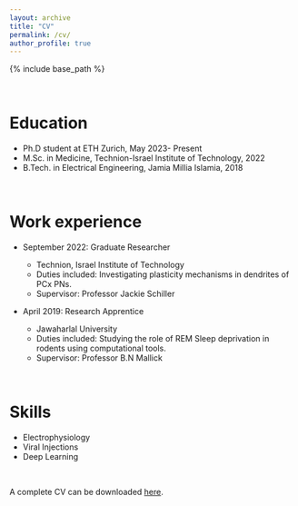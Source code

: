 ```yaml
---
layout: archive
title: "CV"
permalink: /cv/
author_profile: true
---
```


{% include base_path %}

<p>&nbsp;</p>


Education
======
* Ph.D student at ETH Zurich, May 2023- Present
* M.Sc. in Medicine, Technion-Israel Institute of Technology, 2022
* B.Tech. in Electrical Engineering, Jamia Millia Islamia, 2018

<p>&nbsp;</p>


Work experience
======
* September 2022: Graduate Researcher 
  * Technion, Israel Institute of Technology
  * Duties included: Investigating plasticity mechanisms in dendrites of PCx PNs.
  * Supervisor: Professor Jackie Schiller


* April 2019: Research Apprentice
  * Jawaharlal University
  * Duties included: Studying the role of REM Sleep deprivation in rodents using computational tools.
  * Supervisor: Professor B.N Mallick
  
<p>&nbsp;</p>



Skills
======
* Electrophysiology
* Viral Injections
* Deep Learning

<p>&nbsp;</p>



A complete CV can be downloaded [here](/files/Mohammad_Sohaib_CV_June_2023.pdf).


<!--
Publications
======
  <ul>{% for post in site.publications %}
    {% include archive-single-cv.html %}
  {% endfor %}</ul>
  
Talks
======
  <ul>{% for post in site.talks %}
    {% include archive-single-talk-cv.html %}
  {% endfor %}</ul>

Teaching
======
  <ul>{% for post in site.teaching %}
    {% include archive-single-cv.html %}
  {% endfor %}</ul>
  
Service and leadership
======
* Currently signed in to 43 different slack teams

redirect_from:
  - /resume
-->  

